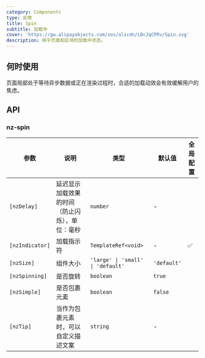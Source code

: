 ```yaml
---
category: Components
type: 反馈
title: Spin
subtitle: 加载中
cover: 'https://gw.alipayobjects.com/zos/alicdn/LBcJqCPRv/Spin.svg'
description: 用于页面和区块的加载中状态。
---
```



## 何时使用

页面局部处于等待异步数据或正在渲染过程时，合适的加载动效会有效缓解用户的焦虑。


## API

### nz-spin

| 参数              | 说明                      | 类型                                | 默认值         | 全局配置 |
|-----------------|-------------------------|-----------------------------------|-------------|------|
| `[nzDelay]`     | 延迟显示加载效果的时间（防止闪烁），单位：毫秒 | `number`                          | -           |
| `[nzIndicator]` | 加载指示符                   | `TemplateRef<void>`               | -           | ✅    |
| `[nzSize]`      | 组件大小                    | `'large' \| 'small' \| 'default'` | `'default'` |
| `[nzSpinning]`  | 是否旋转                    | `boolean`                         | `true`      |
| `[nzSimple]`    | 是否包裹元素                  | `boolean`                         | `false`     |
| `[nzTip]`       | 当作为包裹元素时，可以自定义描述文案      | `string`                          | -           |
